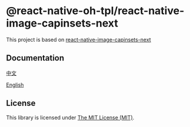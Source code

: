 # @react-native-oh-tpl/react-native-image-capinsets-next

This project is based on [react-native-image-capinsets-next](https://github.com/mayconmesquita/react-native-image-capinsets-next)

## Documentation

[中文](https://gitee.com/react-native-oh-library/usage-docs/blob/master/zh-cn/react-native-image-capinsets-next.md)

[English](https://gitee.com/react-native-oh-library/usage-docs/blob/master/en/react-native-image-capinsets-next.md)

## License

This library is licensed under [The MIT License (MIT)](https://github.com/react-native-oh-library/react-native-image-capinsets-next/blob/sig/LICENSE).